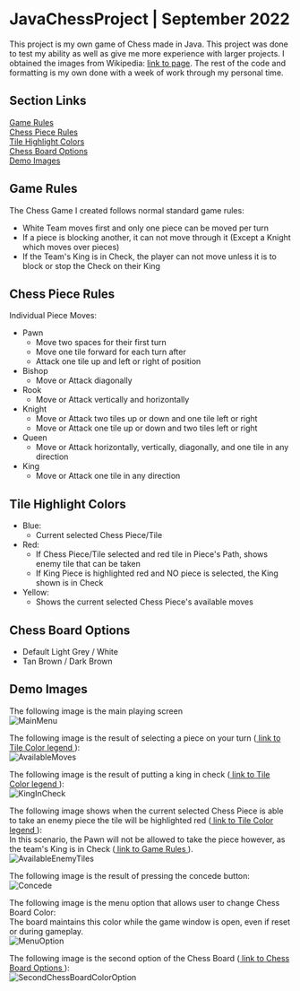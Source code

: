 # JavaChessProject | September 2022
This project is my own game of Chess made in Java. This project was done to test my ability as well as give me more experience with larger projects. I obtained the images from Wikipedia: <a href="https://commons.wikimedia.org/wiki/Category:PNG_chess_pieces/Standard_transparent"> link to page</a>. The rest of the code and formatting is my own done with a week of work through my personal time. <br/>

## Section Links
[Game Rules](#game-rules)<br/>
[Chess Piece Rules](#chess-piece-rules)<br/>
[Tile Highlight Colors](#tile-highlight-colors)<br/>
[Chess Board Options](#chess-board-options)<br/>
[Demo Images](#demo-images)<br/>


## Game Rules
The Chess Game I created follows normal standard game rules:<br/>
- White Team moves first and only one piece can be moved per turn
- If a piece is blocking another, it can not move through it (Except a Knight which moves over pieces)
- If the Team's King is in Check, the player can not move unless it is to block or stop the Check on their King

## Chess Piece Rules
Individual Piece Moves:<br/>
- Pawn 
  - Move two spaces for their first turn
  - Move one tile forward for each turn after
  - Attack one tile up and left or right of position
- Bishop
  - Move or Attack diagonally
- Rook
  - Move or Attack vertically and horizontally
- Knight
  - Move or Attack two tiles up or down and one tile left or right
  - Move or Attack one tile up or down and two tiles left or right
- Queen
  - Move or Attack horizontally, vertically, diagonally, and one tile in any direction
- King
  - Move or Attack one tile in any direction
  
## Tile Highlight Colors
- Blue:
  - Current selected Chess Piece/Tile<br/>
- Red:
  - If Chess Piece/Tile selected and red tile in Piece's Path, shows enemy tile that can be taken
  - If King Piece is highlighted red and NO piece is selected, the King shown is in Check
- Yellow:
  - Shows the current selected Chess Piece's available moves

## Chess Board Options
- Default Light Grey / White
- Tan Brown / Dark Brown

## Demo Images
The following image is the main playing screen<br/>
![MainMenu](https://user-images.githubusercontent.com/60588691/188952400-ca1dc875-1b9f-43c1-aa19-0bf0c45b3548.png)

The following image is the result of selecting a piece on your turn (<a href="#tile-highlight-colors"> link to Tile Color legend </a> ):<br/>
![AvailableMoves](https://user-images.githubusercontent.com/60588691/188952464-f84e277a-a31a-47c2-bf06-c76f3bf1f1dd.png)

The following image is the result of putting a king in check (<a href="#tile-highlight-colors"> link to Tile Color legend </a> ):<br/>
![KingInCheck](https://user-images.githubusercontent.com/60588691/188952646-b36e0d50-00b3-46bb-a5c2-461804ed3855.png)

The following image shows when the current selected Chess Piece is able to take an enemy piece the tile will be highlighted red (<a href="#tile-highlight-colors"> link to Tile Color legend </a> ):<br/>
In this scenario, the Pawn will not be allowed to take the piece however, as the team's King is in Check (<a href="#game-rules"> link to Game Rules </a> ).<br/>
![AvailableEnemyTiles](https://user-images.githubusercontent.com/60588691/189136923-c40069c8-a348-4f25-a1e2-47b1b35dcc97.png)

The following image is the result of pressing the concede button:<br/>
![Concede](https://user-images.githubusercontent.com/60588691/188952941-6f633640-c5c5-44ae-928e-83d56ba10c29.png)

The following image is the menu option that allows user to change Chess Board Color:<br/>
The board maintains this color while the game window is open, even if reset or during gameplay.<br/>
![MenuOption](https://user-images.githubusercontent.com/60588691/189186643-ec52a0f3-0fa2-4253-b62b-432374673209.png)

The following image is the second option of the Chess Board (<a href="#chess-board-options"> link to Chess Board Options </a> ):<br/>
![SecondChessBoardColorOption](https://user-images.githubusercontent.com/60588691/189186844-33129b33-2c25-44cf-a124-76a78a8f8ff6.png)

